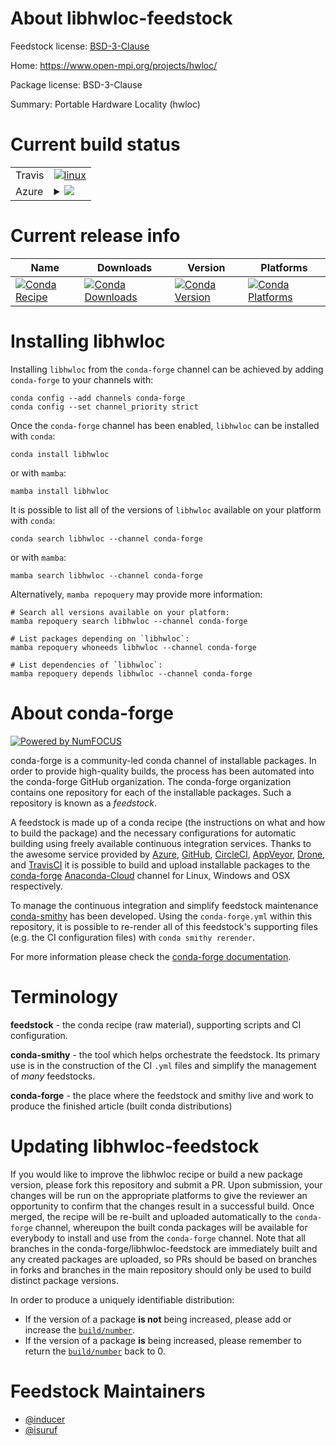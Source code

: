 About libhwloc-feedstock
========================

Feedstock license: [BSD-3-Clause](https://github.com/conda-forge/libhwloc-feedstock/blob/main/LICENSE.txt)

Home: https://www.open-mpi.org/projects/hwloc/

Package license: BSD-3-Clause

Summary: Portable Hardware Locality (hwloc)

Current build status
====================


<table><tr>
    <td>Travis</td>
    <td>
      <a href="https://app.travis-ci.com/conda-forge/libhwloc-feedstock">
        <img alt="linux" src="https://img.shields.io/travis/com/conda-forge/libhwloc-feedstock/main.svg?label=Linux">
      </a>
    </td>
  </tr>
    
  <tr>
    <td>Azure</td>
    <td>
      <details>
        <summary>
          <a href="https://dev.azure.com/conda-forge/feedstock-builds/_build/latest?definitionId=546&branchName=main">
            <img src="https://dev.azure.com/conda-forge/feedstock-builds/_apis/build/status/libhwloc-feedstock?branchName=main">
          </a>
        </summary>
        <table>
          <thead><tr><th>Variant</th><th>Status</th></tr></thead>
          <tbody><tr>
              <td>linux_64_cuda_compilerNonecuda_compiler_versionNonecxx_compiler_version12</td>
              <td>
                <a href="https://dev.azure.com/conda-forge/feedstock-builds/_build/latest?definitionId=546&branchName=main">
                  <img src="https://dev.azure.com/conda-forge/feedstock-builds/_apis/build/status/libhwloc-feedstock?branchName=main&jobName=linux&configuration=linux%20linux_64_cuda_compilerNonecuda_compiler_versionNonecxx_compiler_version12" alt="variant">
                </a>
              </td>
            </tr><tr>
              <td>linux_64_cuda_compilernvcccuda_compiler_version10.2cxx_compiler_version7</td>
              <td>
                <a href="https://dev.azure.com/conda-forge/feedstock-builds/_build/latest?definitionId=546&branchName=main">
                  <img src="https://dev.azure.com/conda-forge/feedstock-builds/_apis/build/status/libhwloc-feedstock?branchName=main&jobName=linux&configuration=linux%20linux_64_cuda_compilernvcccuda_compiler_version10.2cxx_compiler_version7" alt="variant">
                </a>
              </td>
            </tr><tr>
              <td>linux_64_cuda_compilernvcccuda_compiler_version11.0cxx_compiler_version9</td>
              <td>
                <a href="https://dev.azure.com/conda-forge/feedstock-builds/_build/latest?definitionId=546&branchName=main">
                  <img src="https://dev.azure.com/conda-forge/feedstock-builds/_apis/build/status/libhwloc-feedstock?branchName=main&jobName=linux&configuration=linux%20linux_64_cuda_compilernvcccuda_compiler_version11.0cxx_compiler_version9" alt="variant">
                </a>
              </td>
            </tr><tr>
              <td>linux_64_cuda_compilernvcccuda_compiler_version11.1cxx_compiler_version10</td>
              <td>
                <a href="https://dev.azure.com/conda-forge/feedstock-builds/_build/latest?definitionId=546&branchName=main">
                  <img src="https://dev.azure.com/conda-forge/feedstock-builds/_apis/build/status/libhwloc-feedstock?branchName=main&jobName=linux&configuration=linux%20linux_64_cuda_compilernvcccuda_compiler_version11.1cxx_compiler_version10" alt="variant">
                </a>
              </td>
            </tr><tr>
              <td>linux_64_cuda_compilernvcccuda_compiler_version11.2cxx_compiler_version10</td>
              <td>
                <a href="https://dev.azure.com/conda-forge/feedstock-builds/_build/latest?definitionId=546&branchName=main">
                  <img src="https://dev.azure.com/conda-forge/feedstock-builds/_apis/build/status/libhwloc-feedstock?branchName=main&jobName=linux&configuration=linux%20linux_64_cuda_compilernvcccuda_compiler_version11.2cxx_compiler_version10" alt="variant">
                </a>
              </td>
            </tr><tr>
              <td>linux_aarch64</td>
              <td>
                <a href="https://dev.azure.com/conda-forge/feedstock-builds/_build/latest?definitionId=546&branchName=main">
                  <img src="https://dev.azure.com/conda-forge/feedstock-builds/_apis/build/status/libhwloc-feedstock?branchName=main&jobName=linux&configuration=linux%20linux_aarch64_" alt="variant">
                </a>
              </td>
            </tr><tr>
              <td>linux_ppc64le</td>
              <td>
                <a href="https://dev.azure.com/conda-forge/feedstock-builds/_build/latest?definitionId=546&branchName=main">
                  <img src="https://dev.azure.com/conda-forge/feedstock-builds/_apis/build/status/libhwloc-feedstock?branchName=main&jobName=linux&configuration=linux%20linux_ppc64le_" alt="variant">
                </a>
              </td>
            </tr><tr>
              <td>osx_64</td>
              <td>
                <a href="https://dev.azure.com/conda-forge/feedstock-builds/_build/latest?definitionId=546&branchName=main">
                  <img src="https://dev.azure.com/conda-forge/feedstock-builds/_apis/build/status/libhwloc-feedstock?branchName=main&jobName=osx&configuration=osx%20osx_64_" alt="variant">
                </a>
              </td>
            </tr><tr>
              <td>osx_arm64</td>
              <td>
                <a href="https://dev.azure.com/conda-forge/feedstock-builds/_build/latest?definitionId=546&branchName=main">
                  <img src="https://dev.azure.com/conda-forge/feedstock-builds/_apis/build/status/libhwloc-feedstock?branchName=main&jobName=osx&configuration=osx%20osx_arm64_" alt="variant">
                </a>
              </td>
            </tr><tr>
              <td>win_64_cuda_compiler_version10.2</td>
              <td>
                <a href="https://dev.azure.com/conda-forge/feedstock-builds/_build/latest?definitionId=546&branchName=main">
                  <img src="https://dev.azure.com/conda-forge/feedstock-builds/_apis/build/status/libhwloc-feedstock?branchName=main&jobName=win&configuration=win%20win_64_cuda_compiler_version10.2" alt="variant">
                </a>
              </td>
            </tr><tr>
              <td>win_64_cuda_compiler_version11.0</td>
              <td>
                <a href="https://dev.azure.com/conda-forge/feedstock-builds/_build/latest?definitionId=546&branchName=main">
                  <img src="https://dev.azure.com/conda-forge/feedstock-builds/_apis/build/status/libhwloc-feedstock?branchName=main&jobName=win&configuration=win%20win_64_cuda_compiler_version11.0" alt="variant">
                </a>
              </td>
            </tr><tr>
              <td>win_64_cuda_compiler_version11.1</td>
              <td>
                <a href="https://dev.azure.com/conda-forge/feedstock-builds/_build/latest?definitionId=546&branchName=main">
                  <img src="https://dev.azure.com/conda-forge/feedstock-builds/_apis/build/status/libhwloc-feedstock?branchName=main&jobName=win&configuration=win%20win_64_cuda_compiler_version11.1" alt="variant">
                </a>
              </td>
            </tr><tr>
              <td>win_64_cuda_compiler_version11.2</td>
              <td>
                <a href="https://dev.azure.com/conda-forge/feedstock-builds/_build/latest?definitionId=546&branchName=main">
                  <img src="https://dev.azure.com/conda-forge/feedstock-builds/_apis/build/status/libhwloc-feedstock?branchName=main&jobName=win&configuration=win%20win_64_cuda_compiler_version11.2" alt="variant">
                </a>
              </td>
            </tr><tr>
              <td>win_64_cuda_compiler_versionNone</td>
              <td>
                <a href="https://dev.azure.com/conda-forge/feedstock-builds/_build/latest?definitionId=546&branchName=main">
                  <img src="https://dev.azure.com/conda-forge/feedstock-builds/_apis/build/status/libhwloc-feedstock?branchName=main&jobName=win&configuration=win%20win_64_cuda_compiler_versionNone" alt="variant">
                </a>
              </td>
            </tr>
          </tbody>
        </table>
      </details>
    </td>
  </tr>
</table>

Current release info
====================

| Name | Downloads | Version | Platforms |
| --- | --- | --- | --- |
| [![Conda Recipe](https://img.shields.io/badge/recipe-libhwloc-green.svg)](https://anaconda.org/conda-forge/libhwloc) | [![Conda Downloads](https://img.shields.io/conda/dn/conda-forge/libhwloc.svg)](https://anaconda.org/conda-forge/libhwloc) | [![Conda Version](https://img.shields.io/conda/vn/conda-forge/libhwloc.svg)](https://anaconda.org/conda-forge/libhwloc) | [![Conda Platforms](https://img.shields.io/conda/pn/conda-forge/libhwloc.svg)](https://anaconda.org/conda-forge/libhwloc) |

Installing libhwloc
===================

Installing `libhwloc` from the `conda-forge` channel can be achieved by adding `conda-forge` to your channels with:

```
conda config --add channels conda-forge
conda config --set channel_priority strict
```

Once the `conda-forge` channel has been enabled, `libhwloc` can be installed with `conda`:

```
conda install libhwloc
```

or with `mamba`:

```
mamba install libhwloc
```

It is possible to list all of the versions of `libhwloc` available on your platform with `conda`:

```
conda search libhwloc --channel conda-forge
```

or with `mamba`:

```
mamba search libhwloc --channel conda-forge
```

Alternatively, `mamba repoquery` may provide more information:

```
# Search all versions available on your platform:
mamba repoquery search libhwloc --channel conda-forge

# List packages depending on `libhwloc`:
mamba repoquery whoneeds libhwloc --channel conda-forge

# List dependencies of `libhwloc`:
mamba repoquery depends libhwloc --channel conda-forge
```


About conda-forge
=================

[![Powered by
NumFOCUS](https://img.shields.io/badge/powered%20by-NumFOCUS-orange.svg?style=flat&colorA=E1523D&colorB=007D8A)](https://numfocus.org)

conda-forge is a community-led conda channel of installable packages.
In order to provide high-quality builds, the process has been automated into the
conda-forge GitHub organization. The conda-forge organization contains one repository
for each of the installable packages. Such a repository is known as a *feedstock*.

A feedstock is made up of a conda recipe (the instructions on what and how to build
the package) and the necessary configurations for automatic building using freely
available continuous integration services. Thanks to the awesome service provided by
[Azure](https://azure.microsoft.com/en-us/services/devops/), [GitHub](https://github.com/),
[CircleCI](https://circleci.com/), [AppVeyor](https://www.appveyor.com/),
[Drone](https://cloud.drone.io/welcome), and [TravisCI](https://travis-ci.com/)
it is possible to build and upload installable packages to the
[conda-forge](https://anaconda.org/conda-forge) [Anaconda-Cloud](https://anaconda.org/)
channel for Linux, Windows and OSX respectively.

To manage the continuous integration and simplify feedstock maintenance
[conda-smithy](https://github.com/conda-forge/conda-smithy) has been developed.
Using the ``conda-forge.yml`` within this repository, it is possible to re-render all of
this feedstock's supporting files (e.g. the CI configuration files) with ``conda smithy rerender``.

For more information please check the [conda-forge documentation](https://conda-forge.org/docs/).

Terminology
===========

**feedstock** - the conda recipe (raw material), supporting scripts and CI configuration.

**conda-smithy** - the tool which helps orchestrate the feedstock.
                   Its primary use is in the construction of the CI ``.yml`` files
                   and simplify the management of *many* feedstocks.

**conda-forge** - the place where the feedstock and smithy live and work to
                  produce the finished article (built conda distributions)


Updating libhwloc-feedstock
===========================

If you would like to improve the libhwloc recipe or build a new
package version, please fork this repository and submit a PR. Upon submission,
your changes will be run on the appropriate platforms to give the reviewer an
opportunity to confirm that the changes result in a successful build. Once
merged, the recipe will be re-built and uploaded automatically to the
`conda-forge` channel, whereupon the built conda packages will be available for
everybody to install and use from the `conda-forge` channel.
Note that all branches in the conda-forge/libhwloc-feedstock are
immediately built and any created packages are uploaded, so PRs should be based
on branches in forks and branches in the main repository should only be used to
build distinct package versions.

In order to produce a uniquely identifiable distribution:
 * If the version of a package **is not** being increased, please add or increase
   the [``build/number``](https://docs.conda.io/projects/conda-build/en/latest/resources/define-metadata.html#build-number-and-string).
 * If the version of a package **is** being increased, please remember to return
   the [``build/number``](https://docs.conda.io/projects/conda-build/en/latest/resources/define-metadata.html#build-number-and-string)
   back to 0.

Feedstock Maintainers
=====================

* [@inducer](https://github.com/inducer/)
* [@isuruf](https://github.com/isuruf/)

